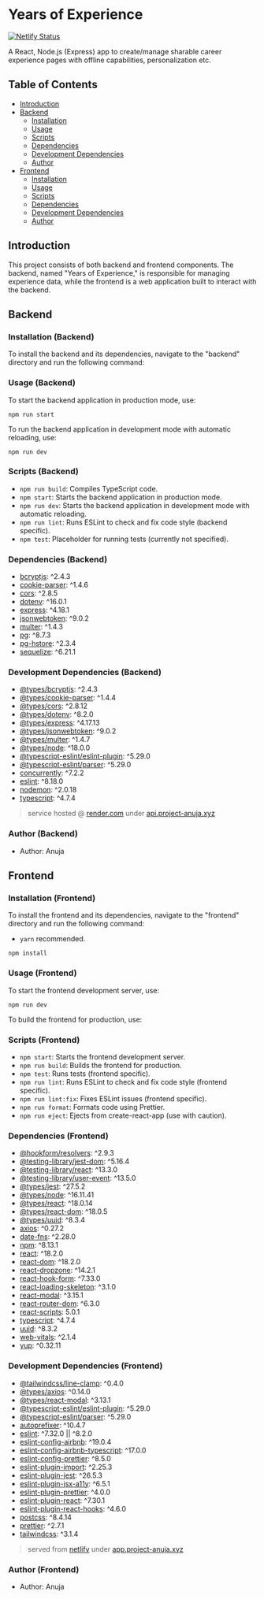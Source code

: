 # Years of Experience
[![Netlify Status](https://api.netlify.com/api/v1/badges/30bae7bb-2c2a-4ad7-af51-c7cb9932f6ce/deploy-status)](https://app.netlify.com/sites/years-of-experience/deploys)

A React, Node.js (Express) app to create/manage sharable career experience pages with offline capabilities, personalization etc.

## Table of Contents

- [Introduction](#introduction)
- [Backend](#backend)
  - [Installation](#installation-backend)
  - [Usage](#usage-backend)
  - [Scripts](#scripts-backend)
  - [Dependencies](#dependencies-backend)
  - [Development Dependencies](#development-dependencies-backend)
  - [Author](#author-backend)
- [Frontend](#frontend)
  - [Installation](#installation-frontend)
  - [Usage](#usage-frontend)
  - [Scripts](#scripts-frontend)
  - [Dependencies](#dependencies-frontend)
  - [Development Dependencies](#development-dependencies-frontend)
  - [Author](#author-frontend)

## Introduction

This project consists of both backend and frontend components. The backend, named "Years of Experience," is responsible for managing experience data, while the frontend is a web application built to interact with the backend.

## Backend

### Installation (Backend)

To install the backend and its dependencies, navigate to the "backend" directory and run the following command:

### Usage (Backend)

To start the backend application in production mode, use:

```
npm run start
```

To run the backend application in development mode with automatic reloading, use:

```
npm run dev
```

### Scripts (Backend)

- `npm run build`: Compiles TypeScript code.
- `npm start`: Starts the backend application in production mode.
- `npm run dev`: Starts the backend application in development mode with automatic reloading.
- `npm run lint`: Runs ESLint to check and fix code style (backend specific).
- `npm test`: Placeholder for running tests (currently not specified).

### Dependencies (Backend)

- [bcryptjs](https://www.npmjs.com/package/bcryptjs): ^2.4.3
- [cookie-parser](https://www.npmjs.com/package/cookie-parser): ^1.4.6
- [cors](https://www.npmjs.com/package/cors): ^2.8.5
- [dotenv](https://www.npmjs.com/package/dotenv): ^16.0.1
- [express](https://www.npmjs.com/package/express): ^4.18.1
- [jsonwebtoken](https://www.npmjs.com/package/jsonwebtoken): ^9.0.2
- [multer](https://www.npmjs.com/package/multer): ^1.4.3
- [pg](https://www.npmjs.com/package/pg): ^8.7.3
- [pg-hstore](https://www.npmjs.com/package/pg-hstore): ^2.3.4
- [sequelize](https://www.npmjs.com/package/sequelize): ^6.21.1

### Development Dependencies (Backend)

- [@types/bcryptjs](https://www.npmjs.com/package/@types/bcryptjs): ^2.4.3
- [@types/cookie-parser](https://www.npmjs.com/package/@types/cookie-parser): ^1.4.4
- [@types/cors](https://www.npmjs.com/package/@types/cors): ^2.8.12
- [@types/dotenv](https://www.npmjs.com/package/@types/dotenv): ^8.2.0
- [@types/express](https://www.npmjs.com/package/@types/express): ^4.17.13
- [@types/jsonwebtoken](https://www.npmjs.com/package/@types/jsonwebtoken): ^9.0.2
- [@types/multer](https://www.npmjs.com/package/@types/multer): ^1.4.7
- [@types/node](https://www.npmjs.com/package/@types/node): ^18.0.0
- [@typescript-eslint/eslint-plugin](https://www.npmjs.com/package/@typescript-eslint/eslint-plugin): ^5.29.0
- [@typescript-eslint/parser](https://www.npmjs.com/package/@typescript-eslint/parser): ^5.29.0
- [concurrently](https://www.npmjs.com/package/concurrently): ^7.2.2
- [eslint](https://www.npmjs.com/package/eslint): ^8.18.0
- [nodemon](https://www.npmjs.com/package/nodemon): ^2.0.18
- [typescript](https://www.npmjs.com/package/typescript): ^4.7.4

> service hosted @ [render.com](https://render.com/) under [api.project-anuja.xyz](https://api.project-anuja.xyz/)

### Author (Backend)

- Author: Anuja

## Frontend

### Installation (Frontend)

To install the frontend and its dependencies, navigate to the "frontend" directory and run the following command:

- `yarn` recommended.

```
npm install
```

### Usage (Frontend)

To start the frontend development server, use:

```
npm run dev
```

To build the frontend for production, use:

### Scripts (Frontend)

- `npm start`: Starts the frontend development server.
- `npm run build`: Builds the frontend for production.
- `npm test`: Runs tests (frontend specific).
- `npm run lint`: Runs ESLint to check and fix code style (frontend specific).
- `npm run lint:fix`: Fixes ESLint issues (frontend specific).
- `npm run format`: Formats code using Prettier.
- `npm run eject`: Ejects from create-react-app (use with caution).

### Dependencies (Frontend)

- [@hookform/resolvers](https://www.npmjs.com/package/@hookform/resolvers): ^2.9.3
- [@testing-library/jest-dom](https://www.npmjs.com/package/@testing-library/jest-dom): ^5.16.4
- [@testing-library/react](https://www.npmjs.com/package/@testing-library/react): ^13.3.0
- [@testing-library/user-event](https://www.npmjs.com/package/@testing-library/user-event): ^13.5.0
- [@types/jest](https://www.npmjs.com/package/@types/jest): ^27.5.2
- [@types/node](https://www.npmjs.com/package/@types/node): ^16.11.41
- [@types/react](https://www.npmjs.com/package/@types/react): ^18.0.14
- [@types/react-dom](https://www.npmjs.com/package/@types/react-dom): ^18.0.5
- [@types/uuid](https://www.npmjs.com/package/@types/uuid): ^8.3.4
- [axios](https://www.npmjs.com/package/axios): ^0.27.2
- [date-fns](https://www.npmjs.com/package/date-fns): ^2.28.0
- [npm](https://www.npmjs.com/package/npm): ^8.13.1
- [react](https://www.npmjs.com/package/react): ^18.2.0
- [react-dom](https://www.npmjs.com/package/react-dom): ^18.2.0
- [react-dropzone](https://www.npmjs.com/package/react-dropzone): ^14.2.1
- [react-hook-form](https://www.npmjs.com/package/react-hook-form): ^7.33.0
- [react-loading-skeleton](https://www.npmjs.com/package/react-loading-skeleton): ^3.1.0
- [react-modal](https://www.npmjs.com/package/react-modal): ^3.15.1
- [react-router-dom](https://www.npmjs.com/package/react-router-dom): ^6.3.0
- [react-scripts](https://www.npmjs.com/package/react-scripts): 5.0.1
- [typescript](https://www.npmjs.com/package/typescript): ^4.7.4
- [uuid](https://www.npmjs.com/package/uuid): ^8.3.2
- [web-vitals](https://www.npmjs.com/package/web-vitals): ^2.1.4
- [yup](https://www.npmjs.com/package/yup): ^0.32.11

### Development Dependencies (Frontend)

- [@tailwindcss/line-clamp](https://www.npmjs.com/package/@tailwindcss/line-clamp): ^0.4.0
- [@types/axios](https://www.npmjs.com/package/@types/axios): ^0.14.0
- [@types/react-modal](https://www.npmjs.com/package/@types/react-modal): ^3.13.1
- [@typescript-eslint/eslint-plugin](https://www.npmjs.com/package/@typescript-eslint/eslint-plugin): ^5.29.0
- [@typescript-eslint/parser](https://www.npmjs.com/package/@typescript-eslint/parser): ^5.29.0
- [autoprefixer](https://www.npmjs.com/package/autoprefixer): ^10.4.7
- [eslint](https://www.npmjs.com/package/eslint): ^7.32.0 || ^8.2.0
- [eslint-config-airbnb](https://www.npmjs.com/package/eslint-config-airbnb): ^19.0.4
- [eslint-config-airbnb-typescript](https://www.npmjs.com/package/eslint-config-airbnb-typescript): ^17.0.0
- [eslint-config-prettier](https://www.npmjs.com/package/eslint-config-prettier): ^8.5.0
- [eslint-plugin-import](https://www.npmjs.com/package/eslint-plugin-import): ^2.25.3
- [eslint-plugin-jest](https://www.npmjs.com/package/eslint-plugin-jest): ^26.5.3
- [eslint-plugin-jsx-a11y](https://www.npmjs.com/package/eslint-plugin-jsx-a11y): ^6.5.1
- [eslint-plugin-prettier](https://www.npmjs.com/package/eslint-plugin-prettier): ^4.0.0
- [eslint-plugin-react](https://www.npmjs.com/package/eslint-plugin-react): ^7.30.1
- [eslint-plugin-react-hooks](https://www.npmjs.com/package/eslint-plugin-react-hooks): ^4.6.0
- [postcss](https://www.npmjs.com/package/postcss): ^8.4.14
- [prettier](https://www.npmjs.com/package/prettier): ^2.7.1
- [tailwindcss](https://www.npmjs.com/package/tailwindcss): ^3.1.4

> served from [netlify](https://www.netlify.com/) under [app.project-anuja.xyz](https://app.project-anuja.xyz/)

### Author (Frontend)

- Author: Anuja
